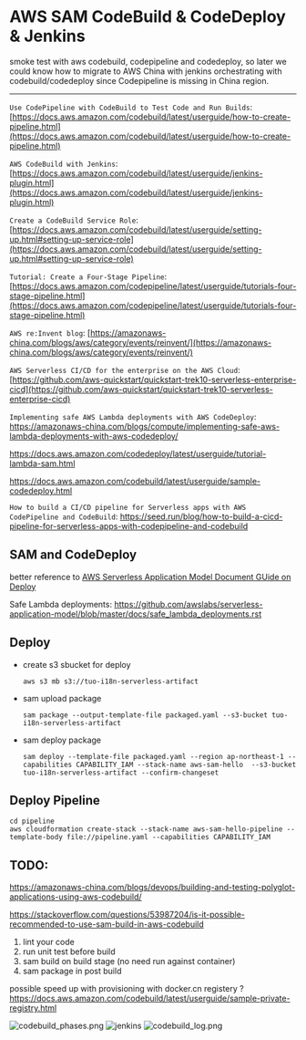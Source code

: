 # AWS SAM CodeBuild & CodeDeploy & Jenkins

smoke test with aws codebuild, codepipeline and codedeploy, so later we could know how to migrate to AWS China with jenkins orchestrating with codebuild/codedeploy since Codepipeline is missing in China region.


---

`Use CodePipeline with CodeBuild to Test Code and Run Builds`: [https://docs.aws.amazon.com/codebuild/latest/userguide/how-to-create-pipeline.html](https://docs.aws.amazon.com/codebuild/latest/userguide/how-to-create-pipeline.html)

`AWS CodeBuild with Jenkins`: [https://docs.aws.amazon.com/codebuild/latest/userguide/jenkins-plugin.html](https://docs.aws.amazon.com/codebuild/latest/userguide/jenkins-plugin.html)


`Create a CodeBuild Service Role`: [https://docs.aws.amazon.com/codebuild/latest/userguide/setting-up.html#setting-up-service-role](https://docs.aws.amazon.com/codebuild/latest/userguide/setting-up.html#setting-up-service-role)

`Tutorial: Create a Four-Stage Pipeline`: [https://docs.aws.amazon.com/codepipeline/latest/userguide/tutorials-four-stage-pipeline.html](https://docs.aws.amazon.com/codepipeline/latest/userguide/tutorials-four-stage-pipeline.html)

`AWS re:Invent blog`: [https://amazonaws-china.com/blogs/aws/category/events/reinvent/](https://amazonaws-china.com/blogs/aws/category/events/reinvent/) 

`AWS Serverless CI/CD for the enterprise on the AWS Cloud`: [https://github.com/aws-quickstart/quickstart-trek10-serverless-enterprise-cicd](https://github.com/aws-quickstart/quickstart-trek10-serverless-enterprise-cicd)

`Implementing safe AWS Lambda deployments with AWS CodeDeploy`: https://amazonaws-china.com/blogs/compute/implementing-safe-aws-lambda-deployments-with-aws-codedeploy/

https://docs.aws.amazon.com/codedeploy/latest/userguide/tutorial-lambda-sam.html

https://docs.aws.amazon.com/codebuild/latest/userguide/sample-codedeploy.html


`How to build a CI/CD pipeline for Serverless apps with AWS CodePipeline and CodeBuild`: https://seed.run/blog/how-to-build-a-cicd-pipeline-for-serverless-apps-with-codepipeline-and-codebuild

## SAM and CodeDeploy

better reference to [AWS Serverless Application Model Document GUide on Deploy](https://docs.aws.amazon.com/serverless-application-model/latest/developerguide/serverless-deploying.html)

Safe Lambda deployments: https://github.com/awslabs/serverless-application-model/blob/master/docs/safe_lambda_deployments.rst

## Deploy 

 

   * create s3 sbucket for deploy 
        
         aws s3 mb s3://tuo-i18n-serverless-artifact

   * sam upload package
   
         sam package --output-template-file packaged.yaml --s3-bucket tuo-i18n-serverless-artifact

   * sam deploy package 
   
         sam deploy --template-file packaged.yaml --region ap-northeast-1 --capabilities CAPABILITY_IAM --stack-name aws-sam-hello  --s3-bucket tuo-i18n-serverless-artifact --confirm-changeset

## Deploy Pipeline

```
cd pipeline
aws cloudformation create-stack --stack-name aws-sam-hello-pipeline --template-body file://pipeline.yaml --capabilities CAPABILITY_IAM 
```



## TODO:


https://amazonaws-china.com/blogs/devops/building-and-testing-polyglot-applications-using-aws-codebuild/

https://stackoverflow.com/questions/53987204/is-it-possible-recommended-to-use-sam-build-in-aws-codebuild


1. lint your code
2. run unit test before build
3. sam build on build stage (no need run against container)
4. sam package in post build 
 
possible speed up with provisioning with docker.cn registery ?
https://docs.aws.amazon.com/codebuild/latest/userguide/sample-private-registry.html     

![codebuild_phases.png](./screenshots/codebuild_phases.png)
![jenkins](./screenshots/jenkins.png)
![codebuild_log.png](./screenshots/codebuild_log.png)